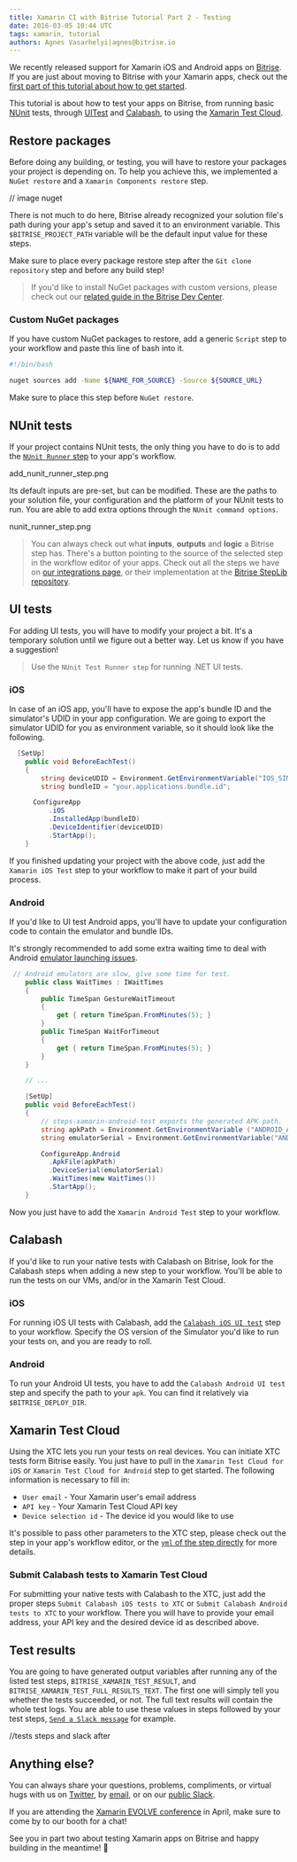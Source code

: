 ```yaml
---
title: Xamarin CI with Bitrise Tutorial Part 2 - Testing
date: 2016-03-05 10:44 UTC
tags: xamarin, tutorial
authors: Agnes Vasarhelyi|agnes@bitrise.io
---
```


We recently released support for Xamarin iOS and Android apps on [Bitrise](https://bitrise.io). If you are just about moving to Bitrise with your Xamarin apps, check out the [first part of this tutorial about how to get started](http://blog.bitrise.io/2016/02/29/xamarin-ci-with-bitrise-tutorial-part-1-getting-started.html).

This tutorial is about how to test your apps on Bitrise, from running basic [NUnit](http://www.nunit.org/) tests, through [UITest](https://developer.xamarin.com/guides/testcloud/uitest/) and [Calabash](https://developer.xamarin.com/guides/testcloud/calabash/introduction-to-calabash/), to using the [Xamarin Test Cloud](https://xamarin.com/test-cloud).

## Restore packages

Before doing any building, or testing, you will have to restore your packages your project is depending on. To help you achieve this, we implemented a `NuGet restore` and a `Xamarin Components restore` step.

// image nuget

There is not much to do here, Bitrise already recognized your solution file's path during your app's setup and saved it to an environment variable. This `$BITRISE_PROJECT_PATH` variable will be the default input value for these steps.

Make sure to place every package restore step after the `Git clone repository` step and before any build step!

> If you'd like to install NuGet packages with custom versions, please check out our [related guide in the Bitrise Dev Center](http://devcenter.bitrise.io/docs/nuget-restore-with-custom-nuget-version).  

### Custom NuGet packages

If you have custom NuGet packages to restore, add a generic `Script` step to your workflow and paste this line of bash into it.

```bash
#!/bin/bash

nuget sources add -Name ${NAME_FOR_SOURCE} -Source ${SOURCE_URL}
```

Make sure to place this step before `NuGet restore`.

## NUnit tests

If your project contains NUnit tests, the only thing you have to do is to add the [`NUnit Runner` step](https://github.com/bitrise-steplib/steps-nunit-runner/blob/master/step.yml) to your app's workflow.

add_nunit_runner_step.png

Its default inputs are pre-set, but can be modified. These are the paths to your solution file, your configuration and the platform of your NUnit tests to run.  You are able to add extra options through the `NUnit command options`.

nunit_runner_step.png

> You can always check out what **inputs**, **outputs** and **logic** a Bitrise step has. There's a button pointing to the source of the selected step in the workflow editor of your apps. Check out all the steps we have on [our integrations page](https://www.bitrise.io/integrations), or their implementation at the [Bitrise StepLib repository](https://github.com/bitrise-steplib).

## UI tests

For adding UI tests, you will have to modify your project a bit. It's a temporary solution until we figure out a better way. Let us know if you have a suggestion!

>  Use the `NUnit Test Runner step` for running .NET UI tests.

### iOS

In case of an iOS app, you'll have to expose the app's bundle ID and the simulator's UDID in your app configuration. We are going to export the simulator UDID for you as environment variable, so it should look like the following.

```c#
  [SetUp]
    public void BeforeEachTest()
    {
        string deviceUDID = Environment.GetEnvironmentVariable("IOS_SIMULATOR_UDID");
        string bundleID = "your.applications.bundle.id";

      ConfigureApp
          .iOS
          .InstalledApp(bundleID)
          .DeviceIdentifier(deviceUDID)
          .StartApp();
    }
```
If you finished updating your project with the above code, just add the `Xamarin iOS Test` step to your workflow to make it part of your build process.

### Android

If you'd like to UI test Android apps, you'll have to update your configuration code to contain the emulator and bundle IDs.

It's strongly recommended to add some extra waiting time to deal with Android [emulator launching issues](http://forums.xamarin.com/discussion/27438/xamarin-ui-test-android-timed-out).

```c#
 // Android emulators are slow, give some time for test.
    public class WaitTimes : IWaitTimes
    {
        public TimeSpan GestureWaitTimeout
        {
	        get { return TimeSpan.FromMinutes(5); }
        }
        public TimeSpan WaitForTimeout
        {
            get { return TimeSpan.FromMinutes(5); }
        }
    }

    // ...

    [SetUp]
    public void BeforeEachTest()
    {
        // steps-xamarin-android-test exports the generated APK path.
        string apkPath = Environment.GetEnvironmentVariable ("ANDROID_APK_PATH");
        string emulatorSerial = Environment.GetEnvironmentVariable("ANDROID_EMULATOR_SERIAL");

        ConfigureApp.Android
          .ApkFile(apkPath)
          .DeviceSerial(emulatorSerial)
          .WaitTimes(new WaitTimes())
          .StartApp();
    }
```

Now you just have to add the `Xamarin Android Test` step to your workflow.

## Calabash

If you'd like to run your native tests with Calabash on Bitrise, look for the Calabash steps when adding a new step to your workflow. You'll be able to run the tests on our VMs, and/or in the Xamarin Test Cloud.

### iOS

For running iOS UI tests with Calabash, add the [`Calabash iOS UI test`](https://github.com/bitrise-steplib/steps-calabash-ios-uitest/blob/master/step.yml) step to your workflow. Specify the OS version of the Simulator you'd like to run your tests on, and you are ready to roll.

### Android

To run your Android UI tests, you have to add the `Calabash Android UI test` step and specify the path to your `apk`. You can find it relatively via `$BITRISE_DEPLOY_DIR`.

## Xamarin Test Cloud

Using the XTC lets you run your tests on real devices. You can initiate XTC tests form Bitrise easily. You just have to pull in the `Xamarin Test Cloud for iOS` or `Xamarin Test Cloud for Android` step to get started. The following information is necessary to fill in:

* `User email` - Your Xamarin user's email address
* `API key` - Your Xamarin Test Cloud API key
* `Device selection id` - The device id you would like to use

It's possible to pass other parameters to the XTC step, please check out the step in your app's workflow editor, or the [`yml` of the step directly](https://github.com/bitrise-steplib/steps-xamarin-test-cloud-for-ios/blob/master/step.yml) for more details.

### Submit Calabash tests to Xamarin Test Cloud

For submitting your native tests with Calabash to the XTC, just add the proper steps `Submit Calabash iOS tests to XTC` or `Submit Calabash Android tests to XTC` to your workflow. There you will have to provide your email address, your API key and the desired device id as described above.

## Test results

You are going to have generated output variables after running any of the listed test steps, `BITRISE_XAMARIN_TEST_RESULT`, and `BITRISE_XAMARIN_TEST_FULL_RESULTS_TEXT`. The first one will simply tell you whether the tests succeeded, or not. The full text results will contain the whole test logs. You are able to use these values in steps followed by your test steps, [`Send a Slack message`](https://github.com/bitrise-io/steps-slack-message/blob/master/step.yml) for example.

//tests steps and slack after

## Anything else?

You can always share your questions, problems, compliments, or virtual hugs with us on [Twitter](https://twitter.com/bitrise), by [email](mailto:letsconnect@bitrise.io), or on our [public Slack](chat.bitrise.io).

If you are attending the [Xamarin EVOLVE conference](https://evolve.xamarin.com/) in April, make sure to come by to our booth for a chat!

See you in part two about testing Xamarin apps on Bitrise and happy building in the meantime! 🤖

